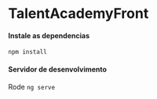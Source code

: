 # TalentAcademyFront

#### Instale as dependencias
`
npm install
`
#### Servidor de desenvolvimento

Rode `ng serve`
